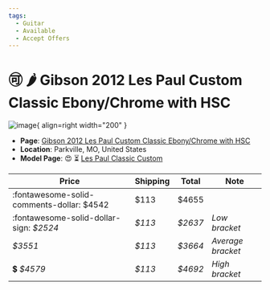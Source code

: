 ```yaml
---
tags:
  - Guitar
  - Available
  - Accept Offers
---
```


# :accept: :hot_pepper: Gibson 2012 Les Paul Custom Classic Ebony/Chrome with HSC

![image](https://rvb-img.reverb.com/image/upload/s--NuM1Wxa1--/t_card-square/v1699663702/h9xqokz3oe0wwq4bfcsj.jpg){ align=right width="200" }

* **Page**: [Gibson 2012 Les Paul Custom Classic Ebony/Chrome with HSC](https://reverb.com/ca/item/75725820-gibson-2012-les-paul-custom-classic-ebony-chrome-with-hsc)
* **Location**: Parkville, MO, United States
* **Model Page**: :heart_eyes: :hourglass_flowing_sand: [Les Paul Classic Custom](../../Models/les-paul-classic-custom.md)


| Price | Shipping  | Total | Note    |
|-------|-----------|-------|---------|
| :fontawesome-solid-comments-dollar: $4542 | $113 | $4655 | |
| :fontawesome-solid-dollar-sign: _$2524_ | _$113_ | _$2637_ | _Low bracket_ |
| _$3551_ | _$113_ | _$3664_ | _Average bracket_ |
| :heavy_dollar_sign: _$4579_ | _$113_ | _$4692_ | _High bracket_ |
